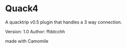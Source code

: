 # Quack4

A quacktrip v0.5 plugin that handles a 3 way connection.

Version: 1.0
Author: ffddcchh

made with Camomile
